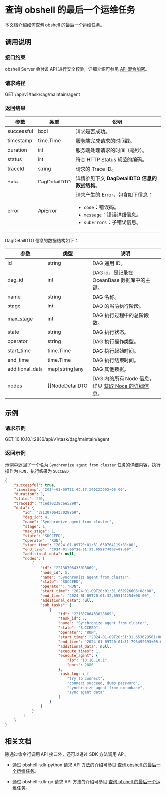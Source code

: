 # 查询 obshell 的最后一个运维任务

本文档介绍如何查询 obshell 的最后一个运维任务。

## 调用说明

### 接口约束

obshell Server 会对该 API 进行安全校验，详细介绍可参见 [API 混合加密](200.api-hybrid-encryption.md)。

### 请求路径

GET /api/v1/task/dag/maintain/agent

### 返回结果

| 参数 | 类型 | 说明 |
| --- | --- | --- |
| successful | bool | 请求是否成功。 |
| timestamp | time.Time | 服务端完成请求的时间戳。 |
| duration | int | 服务端处理请求的时间（毫秒）。 |
| status | int | 符合 HTTP Status 规范的编码。 |
| traceId | string | 请求的 Trace ID。 |
| data | DagDetailDTO | 详情参见下文 **DagDetailDTO 信息的数据结构**。 |
| error | ApiError | 请求产生的 Error，包含如下信息：<ul><li>`code`：错误码。</li><li>`message`：错误详细信息。</li><li>`subErrors`：子错误信息。</li></ul> |

DagDetailDTO 信息的数据结构如下：

| 参数 | 类型 | 说明 |
| --- | --- | --- |
| id | string | DAG 通用 ID。 |
| dag_id | int | DAG id，是记录在 OceanBase 数据库中的主键。 |
| name | string | DAG 名称。 |
| stage | int | DAG 的当前执行阶段。 |
| max_stage | int | DAG 执行过程中的总阶段数。 |
| state | string | DAG 执行状态。 |
| operator | string | DAG 执行操作类型。 |
| start_time | time.Time | DAG 执行起始时间。 |
| end_time | time.Time | DAG 执行结束时间。 |
| additional_data | map[string]any | DAG 其他数据。 |
| nodes | []NodeDetailDTO | DAG 内的所有 Node 信息，详见 [获取 Node 的详细信息](2100.get-node-detail.md)。 |

## 示例

### 请求示例

GET 10.10.10.1:2886/api/v1/task/dag/maintain/agent

### 返回示例

示例中返回了一个名为 `Synchronize agent from cluster` 任务的详细内容，执行操作为 `RUN`，执行结果为 `SUCCEED`。

```json
{
    "successful": true,
    "timestamp": "2024-01-09T21:45:27.340233605+08:00",
    "duration": 0,
    "status": 200,
    "traceId": "4ceda0238c6e5298",
    "data": {
        "id": "22130706433028869",
        "dag_id": 4,
        "name": "Synchronize agent from cluster",
        "stage": 1,
        "max_stage": 1,
        "state": "SUCCEED",
        "operator": "RUN",
        "start_time": "2024-01-09T20:01:31.650764119+08:00",
        "end_time": "2024-01-09T20:01:32.655874093+08:00",
        "additional_data": null,
        "nodes": [
            {
                "id": "22130706433028869",
                "node_id": 5,
                "name": "Synchronize agent from cluster",
                "state": "SUCCEED",
                "operator": "RUN",
                "start_time": "2024-01-09T20:01:31.651926606+08:00",
                "end_time": "2024-01-09T20:01:32.655194254+08:00",
                "additional_data": null,
                "sub_tasks": [
                    {
                        "id": "22130706433028869",
                        "task_id": 5,
                        "name": "Synchronize agent from cluster",
                        "state": "SUCCEED",
                        "operator": "RUN",
                        "start_time": "2024-01-09T20:01:31.653629561+08:00",
                        "end_time": "2024-01-09T20:01:31.795492693+08:00",
                        "additional_data": null,
                        "execute_times": 1,
                        "execute_agent": {
                            "ip": "10.10.10.1",
                            "port": 2886
                        },
                        "task_logs": [
                            "try to connect",
                            "connect succeed, dump password",
                            "synchronize agent from oceanbase",
                            "sync agent data"
                        ]
                    }
                ]
            }
        ]
    }
}
```

## 相关文档

除通过命令行调用 API 接口外，还可以通过 SDK 方法调用 API。

* 通过 obshell-sdk-python 请求 API 方法的介绍可参见 [查询 obshell 的最后一个运维任务](../500.obshell-sdk-reference/100.python/2700.get-agent-last-o-m-task-of-python.md)。

* 通过 obshell-sdk-go 请求 API 方法的介绍可参见 [查询 obshell 的最后一个运维任务](../500.obshell-sdk-reference/200.go/2700.get-agent-last-o-m-task-of-go.md)。
